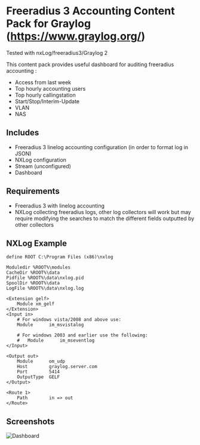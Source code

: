 # Freeradius 3 Accounting Content Pack for Graylog (https://www.graylog.org/)

Tested with nxLog/freeradius3/Graylog 2

This content pack provides useful dashboard for auditing freeradius accounting :
* Access from last week
* Top hourly accounting users
* Top hourly callingstation
* Start/Stop/Interim-Update
* VLAN
* NAS

## Includes

* Freeradius 3 linelog accounting configuration (in order to format log in JSON)
* NXLog configuration
* Stream (unconfigured)
* Dashboard

## Requirements

* Freeradius 3 with linelog accounting
* NXLog collecting freeradius logs, other log collectors will work but may require modifying the searches to match the different fields outputted by other collectors

## NXLog Example
```
define ROOT C:\Program Files (x86)\nxlog

Moduledir %ROOT%\modules
CacheDir %ROOT%\data
Pidfile %ROOT%\data\nxlog.pid
SpoolDir %ROOT%\data
LogFile %ROOT%\data\nxlog.log

<Extension gelf>
    Module xm_gelf
</Extension>
<Input in>
    # For windows vista/2008 and above use:
    Module      im_msvistalog

    # For windows 2003 and earlier use the following:
    #   Module      im_mseventlog
</Input>

<Output out> 
    Module      om_udp
    Host        graylog.server.com
    Port        5414
    OutputType  GELF
</Output>

<Route 1>
    Path        in => out
</Route>
```

## Screenshots

![Dashboard](http://www.ohjeah.net/wp-content/uploads/2015/09/ad_audit.png)
